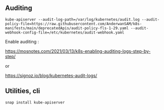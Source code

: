 ## Auditing 

```
kube-apiserver --audit-log-path=/var/log/kubernetes/audit.log --audit-policy-file=https://raw.githubusercontent.com/AnderwanSAM/k8s-manifests/main/deprecatedApis/audit-policy-fls-1-29.yaml --audit-webhook-config-file=/etc/kubernetes/audit-webhook.yaml
```

Enable auditing : 

https://mosnotes.com/2021/03/13/k8s-enabling-auditing-logs-step-by-step/ 
 
 or
 
 https://signoz.io/blog/kubernetes-audit-logs/

## Utilities, cli 

```
snap install kube-apiserver
```
